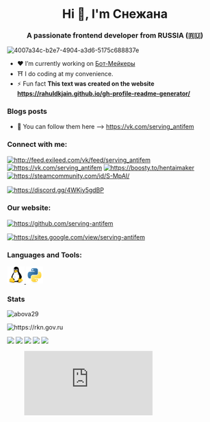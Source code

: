  <h1 align="center">Hi 👋, I'm Снежана</h1>
<h3 align="center">A passionate frontend developer from RUSSIA (🇷🇺)</h3>

<p align="left"> <img src="https://wakatime.com/badge/user/4007a34c-b2e7-4904-a3d6-5175c688837e.svg" alt="4007a34c-b2e7-4904-a3d6-5175c688837e" /> </p>

- ❤ I’m currently working on [Бот-Мейкеры](https://vk.com/serving_antifem)
- ⛩ I do coding at my convenience.
- ⚡ Fun fact **This text was created on the website https://rahuldkjain.github.io/gh-profile-readme-generator/**

### Blogs posts
<!-- BLOG-POST-LIST:START -->
- 📢 You can follow them here --> https://vk.com/serving_antifem
<!-- BLOG-POST-LIST:END -->

<h3 align="left">Connect with me:</h3>
<p align="left">
<a href="http://feed.exileed.com/vk/feed/serving_antifem" target="blank"><img align="center" src="https://github.com/abova29/abova29/blob/main/rss1.jpg" alt="http://feed.exileed.com/vk/feed/serving_antifem" height="50" width="50" /></a>
<a href="https://vk.com/serving_antifem" target="blank"><img align="center" src="https://upload.wikimedia.org/wikipedia/commons/2/21/VK.com-logo.svg" alt="https://vk.com/serving_antifem" height="30" width="40" /></a>
<a href="https://boosty.to/hentaimaker" target="blank"><img align="center" src="https://github.com/abova29/abova29/blob/main/White.svg" alt="https://boosty.to/hentaimaker" height="70" width="70" /></a>
<a href="https://steamcommunity.com/id/S-MpAI/" target="blank"><img align="center" src="https://github.com/abova29/abova29/blob/main/steam.svg" alt="https://steamcommunity.com/id/S-MpAI/" height="190" width="40" /></a></p>
<a href="https://discord.gg/4WKjy5gdBP" target="blank"><img align="center" src="https://upload.wikimedia.org/wikipedia/ru/thumb/b/b7/Discord_logo_svg.svg/2560px-Discord_logo_svg.svg.png" alt="https://discord.gg/4WKjy5gdBP" height="70" width="400" /></a></p>

<h3 align="left">Our website:</h3>
<a href="https://github.com/serving-antifem" target="blank"><img align="center" src="https://sun9-58.userapi.com/s/v1/ig2/Lv6o9RfGf2-E7lpQlhFdJgdXmfJ0EjB43DkYgAE88mntcdAYKpIxJJWUtlXiKkYx9SWV7Y5c2MWtbYcaCbEtWbjY.jpg?size=1280x720&quality=95&type=album" alt="https://github.com/serving-antifem" height="80" width="190" /></a></p>
<a href="https://vk.com/serving_antifem" target="blank"><img align="center" src="https://sun9-82.userapi.com/s/v1/ig2/GJua1-irI9DeYZ1nYWu4YyHXFQLEF3ox5M0BAh7ULMx4AVRNke74kbsT7FNmD5TLta02UsoxqFwo72ede1JHfmol.jpg?size=622x776&quality=95&type=album" alt="https://sites.google.com/view/serving-antifem" height="200" width="190" /></a></p>

<h3 align="left">Languages and Tools:</h3>
<p align="left"> <a href="https://www.linux.org/" target="_blank" rel="noreferrer"> <img src="https://raw.githubusercontent.com/devicons/devicon/master/icons/linux/linux-original.svg" alt="linux" width="40" height="40"/> </a> <a href="https://www.python.org" target="_blank" rel="noreferrer"> <img src="https://raw.githubusercontent.com/devicons/devicon/master/icons/python/python-original.svg" alt="python" width="40" height="40"/> </a> </p>

<h3 align="left">Stats</h3>

<p align="left"> <img src="https://komarev.com/ghpvc/?username=abova29&label=Profile%20views&color=0e75b6&style=flat" alt="abova29" /> </p>
<p align="left"> <img src="https://img.shields.io/badge/I%20LOVE-%E2%9D%A4HENTAI-red" alt="https://rkn.gov.ru" /> </p>





 
![](https://github-profile-summary-cards.vercel.app/api/cards/profile-details?username=abova29&theme=solarized_dark)
![](https://github-profile-summary-cards.vercel.app/api/cards/most-commit-language?username=abova29&theme=solarized_dark)
![](https://github-profile-summary-cards.vercel.app/api/cards/repos-per-language?username=abova29&theme=solarized_dark)
![](https://github-profile-summary-cards.vercel.app/api/cards/stats?username=abova29&theme=solarized_dark)
![](https://github-profile-summary-cards.vercel.app/api/cards/productive-time?username=abova29&theme=solarized_dark)

<figure><embed src="https://wakatime.com/share/@Abova29/d01bcab6-ceb2-4288-8b50-447733d9cd4a.svg"></embed></figure>
